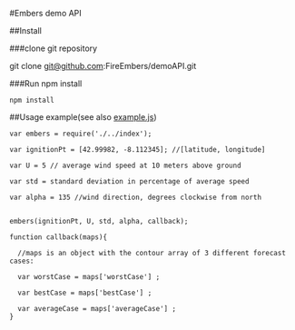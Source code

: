 #Embers demo API 

##Install

###clone git repository 

git clone git@github.com:FireEmbers/demoAPI.git

###Run npm install
```
npm install
```

##Usage example(see also [example.js](https://github.com/FireEmbers/demoAPI/blob/master/example/example.js))

```
var embers = require('./../index');

var ignitionPt = [42.99982, -8.112345]; //[latitude, longitude]

var U = 5 // average wind speed at 10 meters above ground

var std = standard deviation in percentage of average speed

var alpha = 135 //wind direction, degrees clockwise from north


embers(ignitionPt, U, std, alpha, callback);

function callback(maps){

  //maps is an object with the contour array of 3 different forecast cases:

  var worstCase = maps['worstCase'] ;

  var bestCase = maps['bestCase'] ;

  var averageCase = maps['averageCase'] ;
}

```



